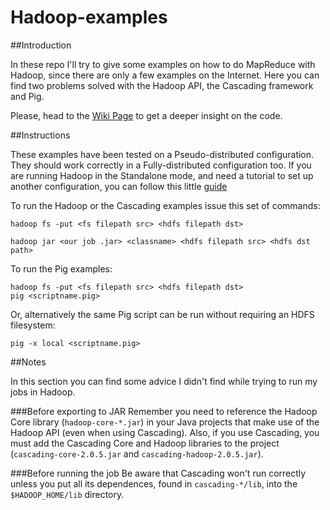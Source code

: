 Hadoop-examples
===============
##Introduction

In these repo I'll try to give some examples on how to do MapReduce with Hadoop, since there are only a few examples on the Internet. Here you can find two problems solved with the Hadoop API, the Cascading framework and Pig.

Please, head to the [Wiki Page](https://github.com/bernatfp/Hadoop-examples/wiki) to get a deeper insight on the code.

##Instructions

These examples have been tested on a Pseudo-distributed configuration. They should work correctly in a Fully-distributed configuration too.
If you are running Hadoop in the Standalone mode, and need a tutorial to set up another configuration, you can follow this little [guide](http://wiki.apache.org/hadoop/QuickStart)

To run the Hadoop or the Cascading examples issue this set of commands: 

```
hadoop fs -put <fs filepath src> <hdfs filepath dst>

hadoop jar <our job .jar> <classname> <hdfs filepath src> <hdfs dst path>
```

To run the Pig examples:

```
hadoop fs -put <fs filepath src> <hdfs filepath dst>
pig <scriptname.pig>
```

Or, alternatively the same Pig script can be run without requiring an HDFS filesystem:

```
pig -x local <scriptname.pig>
```

##Notes

In this section you can find some advice I didn't find while trying to run my jobs in Hadoop.
 
###Before exporting to JAR
Remember you need to reference the Hadoop Core library (`hadoop-core-*.jar`) in your Java projects that make use of the Hadoop API (even when using Cascading).
Also, if you use Cascading, you must add the Cascading Core and Hadoop libraries to the project (`cascading-core-2.0.5.jar` and `cascading-hadoop-2.0.5.jar`).

###Before running the job
Be aware that Cascading won't run correctly unless you put all its dependences, found in `cascading-*/lib`, into the `$HADOOP_HOME/lib` directory.

